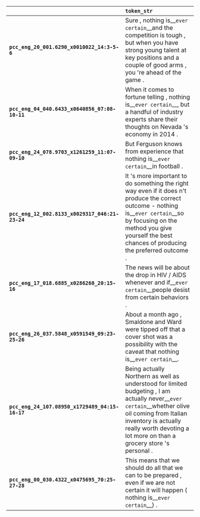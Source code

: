 |                                                 | `token_str`                                                                                                                                                                                                                                     |
|:------------------------------------------------|:------------------------------------------------------------------------------------------------------------------------------------------------------------------------------------------------------------------------------------------------|
| **`pcc_eng_20_001.6290_x0010022_14:3-5-6`**     | Sure , nothing is__``ever certain``__and the competition is tough , but when you have strong young talent at key positions and a couple of good arms , you 're ahead of the game .                                                              |
| **`pcc_eng_04_040.6433_x0640856_07:08-10-11`**  | When it comes to fortune telling , nothing is__``ever certain``__, but a handful of industry experts share their thoughts on Nevada 's economy in 2014 .                                                                                        |
| **`pcc_eng_24_078.9703_x1261259_11:07-09-10`**  | But Ferguson knows from experience that nothing is__``ever certain``__in football .                                                                                                                                                             |
| **`pcc_eng_12_002.8133_x0029317_046:21-23-24`** | It 's more important to do something the right way even if it does n't produce the correct outcome - nothing is__``ever certain``__so by focusing on the method you give yourself the best chances of producing the preferred outcome .         |
| **`pcc_eng_17_018.6885_x0286260_20:15-16`**     | The news will be about the drop in HIV / AIDS whenever and if__``ever certain``__people desist from certain behaviors .                                                                                                                         |
| **`pcc_eng_26_037.5848_x0591549_09:23-25-26`**  | About a month ago , Smaldone and Ward were tipped off that a cover shot was a possibility with the caveat that nothing is__``ever certain``__.                                                                                                  |
| **`pcc_eng_24_107.08950_x1729489_04:15-16-17`** | Being actually Northern as well as understood for limited budgeting , I am actually never__``ever certain``__whether olive oil coming from Italian inventory is actually really worth devoting a lot more on than a grocery store 's personal . |
| **`pcc_eng_00_030.4322_x0475695_70:25-27-28`**  | This means that we should do all that we can to be prepared , even if we are not certain it will happen ( nothing is__``ever certain``__) .                                                                                                     |